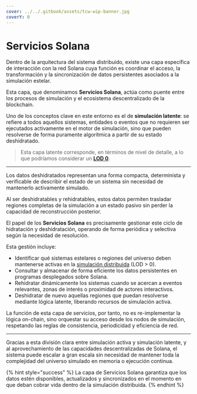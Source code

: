 ```yaml
---
cover: ../../.gitbook/assets/tcw-wip-banner.jpg
coverY: 0
---
```


# Servicios Solana

Dentro de la arquitectura del sistema distribuido, existe una capa específica de interacción con la red Solana cuya función es coordinar el acceso, la transformación y la sincronización de datos persistentes asociados a la simulación estelar.

Esta capa, que denominamos **Servicios Solana**, actúa como puente entre los procesos de simulación y el ecosistema descentralizado de la blockchain.

Uno de los conceptos clave en este entorno es el de **simulación latente**: se refiere a todos aquellos sistemas, entidades o eventos que no requieren ser ejecutados activamente en el motor de simulación, sino que pueden resolverse de forma puramente algorítmica a partir de su estado deshidratado.

> Esta capa latente corresponde, en términos de nivel de detalle, a lo que podríamos considerar un [**LOD 0**](ai-lod.md#ai-lod-en-la-simulacion-distribuida).

***

Los datos deshidratados representan una forma compacta, determinista y verificable de describir el estado de un sistema sin necesidad de mantenerlo activamente simulado.

Al ser deshidratables y rehidratables, estos datos permiten trasladar regiones completas de la simulación a un estado pasivo sin perder la capacidad de reconstrucción posterior.

El papel de los **Servicios Solana** es precisamente gestionar este ciclo de hidratación y deshidratación, operando de forma periódica y selectiva según la necesidad de resolución.

Esta gestión incluye:

* Identificar qué sistemas estelares o regiones del universo deben mantenerse activas en la [simulación distribuida](distributed-simulation.md) (LOD > 0).
* Consultar y almacenar de forma eficiente los datos persistentes en programas desplegados sobre Solana.
* Rehidratar dinámicamente los sistemas cuando se acercan a eventos relevantes, zonas de interés o proximidad de actores interactivos.
* Deshidratar de nuevo aquellas regiones que puedan resolverse mediante lógica latente, liberando recursos de simulación activa.

La función de esta capa de servicios, por tanto, no es re-implementar la lógica on-chain, sino orquestar su acceso desde los nodos de simulación, respetando las reglas de consistencia, periodicidad y eficiencia de red.

***

Gracias a esta división clara entre simulación activa y simulación latente, y al aprovechamiento de las capacidades descentralizadas de Solana, el sistema puede escalar a gran escala sin necesidad de mantener toda la complejidad del universo simulado en memoria o ejecución continua.

{% hint style="success" %}
La capa de Servicios Solana garantiza que los datos estén disponibles, actualizados y sincronizados en el momento en que deban cobrar vida dentro de la simulación distribuida.
{% endhint %}
